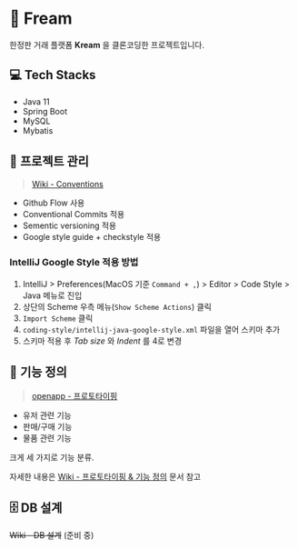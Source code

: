 # 👟 Fream

한정판 거래 플랫폼 **Kream** 을 클론코딩한 프로젝트입니다. 

## 💻 Tech Stacks

- Java 11
- Spring Boot
- MySQL
- Mybatis

## 💼 프로젝트 관리

> [Wiki - Conventions](https://github.com/f-lab-edu/fream/wiki/Conventions)

- Github Flow 사용
- Conventional Commits 적용
- Sementic versioning 적용 
- Google style guide + checkstyle 적용

### IntelliJ Google Style 적용 방법
                                                       
1. IntelliJ > Preferences(MacOS 기준 `Command + ,`) > Editor > Code Style > Java 메뉴로 진입
2. 상단의 Scheme 우측 메뉴(`Show Scheme Actions`) 클릭 
3. `Import Scheme` 클릭
4. `coding-style/intellij-java-google-style.xml` 파일을 열어 스키마 추가
5. 스키마 적용 후 *Tab size* 와 *Indent* 를 4로 변경  

## 📁 기능 정의

> [openapp - 프로토타이핑](https://ovenapp.io/view/ZzSNpPyq82S65YZC2Ra8UvSvV5x7lBsw#a3ALd)   

- 유저 관련 기능
- 판매/구매 기능 
- 물품 관련 기능

크게 세 가지로 기능 분류.

자세한 내용은 [Wiki - 프로토타이핑 & 기능 정의](https://github.com/f-lab-edu/fream/wiki/%ED%94%84%EB%A1%9C%ED%86%A0%ED%83%80%EC%9D%B4%ED%95%91-&-%EA%B8%B0%EB%8A%A5-%EC%A0%95%EC%9D%98) 문서 참고

## 🗄 DB 설계

~~Wiki - DB 설계~~ (준비 중)


